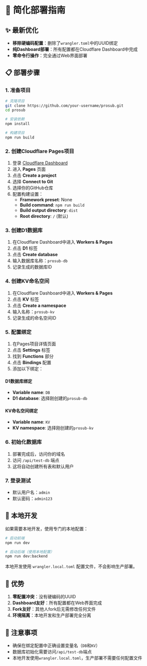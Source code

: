 # 🚀 简化部署指南

## ✨ 最新优化

- **移除硬编码配置**：删除了`wrangler.toml`中的UUID绑定
- **纯Dashboard部署**：所有配置都在Cloudflare Dashboard中完成
- **零命令行操作**：完全通过Web界面部署

## 📋 部署步骤

### 1. 准备项目
```bash
# 克隆项目
git clone https://github.com/your-username/prosub.git
cd prosub

# 安装依赖
npm install

# 构建项目
npm run build
```

### 2. 创建Cloudflare Pages项目
1. 登录 [Cloudflare Dashboard](https://dash.cloudflare.com)
2. 进入 **Pages** 页面
3. 点击 **Create a project**
4. 选择 **Connect to Git**
5. 选择你的GitHub仓库
6. 配置构建设置：
   - **Framework preset**: None
   - **Build command**: `npm run build`
   - **Build output directory**: `dist`
   - **Root directory**: `/` (默认)

### 3. 创建D1数据库
1. 在Cloudflare Dashboard中进入 **Workers & Pages**
2. 点击 **D1** 标签
3. 点击 **Create database**
4. 输入数据库名称：`prosub-db`
5. 记录生成的数据库ID

### 4. 创建KV命名空间
1. 在Cloudflare Dashboard中进入 **Workers & Pages**
2. 点击 **KV** 标签
3. 点击 **Create a namespace**
4. 输入名称：`prosub-kv`
5. 记录生成的命名空间ID

### 5. 配置绑定
1. 在Pages项目详情页面
2. 点击 **Settings** 标签
3. 找到 **Functions** 部分
4. 点击 **Bindings** 配置
5. 添加以下绑定：

#### D1数据库绑定
- **Variable name**: `DB`
- **D1 database**: 选择刚创建的`prosub-db`

#### KV命名空间绑定
- **Variable name**: `KV`
- **KV namespace**: 选择刚创建的`prosub-kv`

### 6. 初始化数据库
1. 部署完成后，访问你的域名
2. 访问 `/api/test-db` 端点
3. 这将自动创建所有表和默认用户

### 7. 登录测试
- 默认用户名：`admin`
- 默认密码：`admin123`

## 🔧 本地开发

如果需要本地开发，使用专门的本地配置：

```bash
# 启动前端
npm run dev

# 启动后端（使用本地配置）
npm run dev:backend
```

本地开发使用 `wrangler.local.toml` 配置文件，不会影响生产部署。

## 🎯 优势

1. **零配置冲突**：没有硬编码的UUID
2. **Dashboard友好**：所有配置都在Web界面完成
3. **Fork友好**：其他人fork后无需修改任何文件
4. **环境隔离**：本地开发和生产部署完全分离

## 🚨 注意事项

- 确保在绑定配置中正确设置变量名（`DB`和`KV`）
- 数据库初始化需要访问`/api/test-db`端点
- 本地开发使用`wrangler.local.toml`，生产部署不需要任何配置文件 